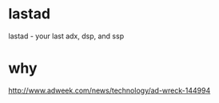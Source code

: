 lastad
======

lastad - your last adx, dsp, and ssp

why
======
http://www.adweek.com/news/technology/ad-wreck-144994

